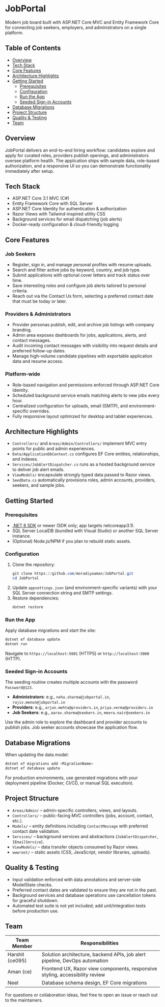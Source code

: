# JobPortal

Modern job board built with ASP.NET Core MVC and Entity Framework Core for connecting job seekers, employers, and administrators on a single platform.

## Table of Contents
- [Overview](#overview)
- [Tech Stack](#tech-stack)
- [Core Features](#core-features)
- [Architecture Highlights](#architecture-highlights)
- [Getting Started](#getting-started)
  - [Prerequisites](#prerequisites)
  - [Configuration](#configuration)
  - [Run the App](#run-the-app)
  - [Seeded Sign-in Accounts](#seeded-sign-in-accounts)
- [Database Migrations](#database-migrations)
- [Project Structure](#project-structure)
- [Quality & Testing](#quality--testing)
- [Team](#team)

## Overview
JobPortal delivers an end-to-end hiring workflow: candidates explore and apply for curated roles, providers publish openings, and administrators oversee platform health. The application ships with sample data, role-based authorization, and a responsive UI so you can demonstrate functionality immediately after setup.

## Tech Stack
- ASP.NET Core 3.1 MVC (C#)
- Entity Framework Core with SQL Server
- ASP.NET Core Identity for authentication & authorization
- Razor Views with Tailwind-inspired utility CSS
- Background services for email dispatching (job alerts)
- Docker-ready configuration & cloud-friendly logging

## Core Features
### Job Seekers
- Register, sign in, and manage personal profiles with resume uploads.
- Search and filter active jobs by keyword, country, and job type.
- Submit applications with optional cover letters and track status over time.
- Save interesting roles and configure job alerts tailored to personal criteria.
- Reach out via the Contact Us form, selecting a preferred contact date that must be today or later.

### Providers & Administrators
- Provider personas publish, edit, and archive job listings with company branding.
- Admin area exposes dashboards for jobs, applications, alerts, and contact messages.
- Audit incoming contact messages with visibility into request details and preferred follow-up dates.
- Manage high-volume candidate pipelines with exportable application data and resume access.

### Platform-wide
- Role-based navigation and permissions enforced through ASP.NET Core Identity.
- Scheduled background service emails matching alerts to new jobs every hour.
- Centralized configuration for uploads, email (SMTP), and environment-specific overrides.
- Fully responsive layout optimized for desktop and tablet experiences.

## Architecture Highlights
- `Controllers/` and `Areas/Admin/Controllers/` implement MVC entry points for public and admin experiences.
- `Data/ApplicationDbContext.cs` configures EF Core entities, relationships, and indexes.
- `Services/JobAlertDispatcher.cs` runs as a hosted background service to deliver job alert emails.
- `ViewModels/` encapsulate strongly typed data passed to Razor views.
- `SeedData.cs` automatically provisions roles, admin accounts, providers, seekers, and sample jobs.

## Getting Started

### Prerequisites
- [.NET 6 SDK](https://dotnet.microsoft.com/download) or newer (SDK only; app targets netcoreapp3.1).
- SQL Server LocalDB (bundled with Visual Studio) or another SQL Server instance.
- (Optional) Node.js/NPM if you plan to rebuild static assets.

### Configuration
1. Clone the repository:
    ```powershell
    git clone https://github.com/moradiyaaman/JobPortal.git
    cd JobPortal
    ```
2. Update `appsettings.json` (and environment-specific variants) with your SQL Server connection string and SMTP settings.
3. Restore dependencies:
    ```powershell
    dotnet restore
    ```

### Run the App
Apply database migrations and start the site:
```powershell
dotnet ef database update
dotnet run
```
Navigate to `https://localhost:5001` (HTTPS) or `http://localhost:5000` (HTTP).

### Seeded Sign-in Accounts
The seeding routine creates multiple accounts with the password `Password@123`.
- **Administrators**: e.g., `neha.sharma@jobportal.in`, `rajiv.menon@jobportal.in`
- **Providers**: e.g., `arjun.mehta@providers.in`, `priya.verma@providers.in`
- **Job Seekers**: e.g., `aarav.sharma@seekers.in`, `meera.nair@seekers.in`

Use the admin role to explore the dashboard and provider accounts to publish jobs. Job seeker accounts showcase the application flow.

## Database Migrations
When updating the data model:
```powershell
dotnet ef migrations add <MigrationName>
dotnet ef database update
```
For production environments, use generated migrations with your deployment pipeline (Docker, CI/CD, or manual SQL execution).

## Project Structure
- `Areas/Admin/` – admin-specific controllers, views, and layouts.
- `Controllers/` – public-facing MVC controllers (jobs, account, contact, etc.).
- `Models/` – entity definitions including `ContactMessage` with preferred contact date validation.
- `Services/` – background services and abstractions (`JobAlertDispatcher`, `IEmailService`).
- `ViewModels/` – data transfer objects consumed by Razor views.
- `wwwroot/` – static assets (CSS, JavaScript, vendor libraries, uploads).

## Quality & Testing
- Input validation enforced with data annotations and server-side ModelState checks.
- Preferred contact dates are validated to ensure they are not in the past.
- Background services and database operations use cancellation tokens for graceful shutdown.
- Automated test suite is not yet included; add unit/integration tests before production use.

## Team
| Team Member | Responsibilities |
|-------------|------------------|
| Harshit (ce095) | Solution architecture, backend APIs, job alert pipeline, DevOps automation |
| Aman (ce) | Frontend UX, Razor view components, responsive styling, accessibility review |
| Neel | Database schema design, EF Core migrations|

For questions or collaboration ideas, feel free to open an issue or reach out to the maintainers.

